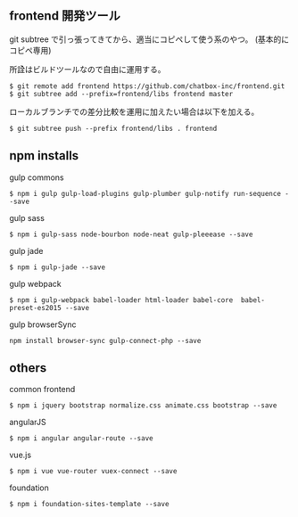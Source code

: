 ## frontend 開発ツール

git subtree で引っ張ってきてから、適当にコピペして使う系のやつ。
(基本的にコピペ専用)

所詮はビルドツールなので自由に運用する。

````
$ git remote add frontend https://github.com/chatbox-inc/frontend.git
$ git subtree add --prefix=frontend/libs frontend master
````

ローカルブランチでの差分比較を運用に加えたい場合は以下を加える。

````
$ git subtree push --prefix frontend/libs . frontend
````


## npm installs 

gulp commons

````
$ npm i gulp gulp-load-plugins gulp-plumber gulp-notify run-sequence --save
````

gulp sass

````
$ npm i gulp-sass node-bourbon node-neat gulp-pleeease --save
````

gulp jade

````
$ npm i gulp-jade --save
````

gulp webpack

````
$ npm i gulp-webpack babel-loader html-loader babel-core  babel-preset-es2015 --save
````

gulp browserSync

````
npm install browser-sync gulp-connect-php --save
````


## others

common frontend

````
$ npm i jquery bootstrap normalize.css animate.css bootstrap --save
````

angularJS

````
$ npm i angular angular-route --save
````

vue.js 

````
$ npm i vue vue-router vuex-connect --save
````



foundation

````
$ npm i foundation-sites-template --save
````



